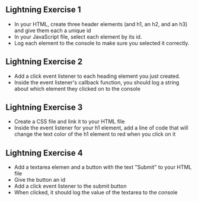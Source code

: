 ## Lightning Exercise 1
- In your HTML, create three header elements (and h1, an h2, and an h3) and give them each a unique id
- In your JavaScript file, select each element by its id. 
- Log each element to the console to make sure you selected it correctly.

## Lightning Exercise 2
- Add a click event listener to each heading element you just created. 
- Inside the event listener's callback function, you should log a string about which element they clicked on to the console

## Lightning Exercise 3
- Create a CSS file and link it to your HTML file
- Inside the event listener for your h1 element, add a line of code that will change the text color of the h1 element to red when you click on it 

## Lightning Exercise 4
- Add a textarea elemen and a button with the text "Submit" to your HTML file
- Give the button an id
- Add a click event listener to the submit button
- When clicked, it should log the value of the textarea to the console
